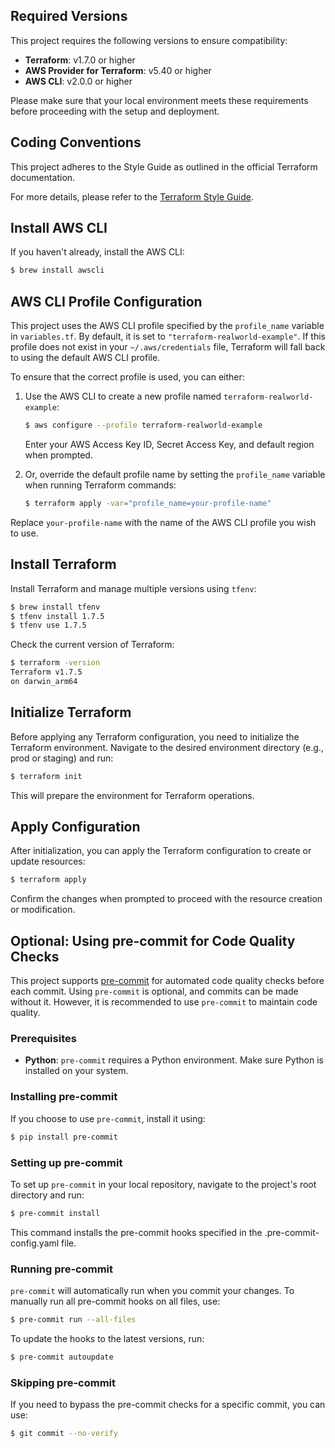 ## Required Versions

This project requires the following versions to ensure compatibility:

- **Terraform**: v1.7.0 or higher
- **AWS Provider for Terraform**: v5.40 or higher
- **AWS CLI**: v2.0.0 or higher

Please make sure that your local environment meets these requirements before proceeding with the setup and deployment.

## Coding Conventions

This project adheres to the Style Guide as outlined in the official Terraform documentation.

For more details, please refer to the [Terraform Style Guide](https://developer.hashicorp.com/terraform/language/style).

## Install AWS CLI

If you haven't already, install the AWS CLI:

```bash
$ brew install awscli
```

## AWS CLI Profile Configuration

This project uses the AWS CLI profile specified by the `profile_name` variable in `variables.tf`. By default, it is set to `"terraform-realworld-example"`. If this profile does not exist in your `~/.aws/credentials` file, Terraform will fall back to using the default AWS CLI profile.

To ensure that the correct profile is used, you can either:

1. Use the AWS CLI to create a new profile named `terraform-realworld-example`:

    ```bash
    $ aws configure --profile terraform-realworld-example
    ```

    Enter your AWS Access Key ID, Secret Access Key, and default region when prompted.

2. Or, override the default profile name by setting the `profile_name` variable when running Terraform commands:

    ```bash
    $ terraform apply -var="profile_name=your-profile-name"
    ```

Replace `your-profile-name` with the name of the AWS CLI profile you wish to use.

## Install Terraform

Install Terraform and manage multiple versions using `tfenv`:

```bash
$ brew install tfenv
$ tfenv install 1.7.5
$ tfenv use 1.7.5
```

Check the current version of Terraform:

```bash
$ terraform -version
Terraform v1.7.5
on darwin_arm64
```

## Initialize Terraform

Before applying any Terraform configuration, you need to initialize the Terraform environment. Navigate to the desired environment directory (e.g., prod or staging) and run:

```bash
$ terraform init
```

This will prepare the environment for Terraform operations.

## Apply Configuration

After initialization, you can apply the Terraform configuration to create or update resources:

```bash
$ terraform apply
```

Confirm the changes when prompted to proceed with the resource creation or modification.

## Optional: Using pre-commit for Code Quality Checks

This project supports [pre-commit](https://pre-commit.com/) for automated code quality checks before each commit. Using `pre-commit` is optional, and commits can be made without it. However, it is recommended to use `pre-commit` to maintain code quality.

### Prerequisites

- **Python**: `pre-commit` requires a Python environment. Make sure Python is installed on your system.

### Installing pre-commit

If you choose to use `pre-commit`, install it using:

```bash
$ pip install pre-commit
```

### Setting up pre-commit

To set up `pre-commit` in your local repository, navigate to the project's root directory and run:

```bash
$ pre-commit install
```

This command installs the pre-commit hooks specified in the .pre-commit-config.yaml file.

### Running pre-commit

`pre-commit` will automatically run when you commit your changes. To manually run all pre-commit hooks on all files, use:

```bash
$ pre-commit run --all-files
```

To update the hooks to the latest versions, run:

```bash
$ pre-commit autoupdate
```

### Skipping pre-commit

If you need to bypass the pre-commit checks for a specific commit, you can use:

```bash
$ git commit --no-verify
```
